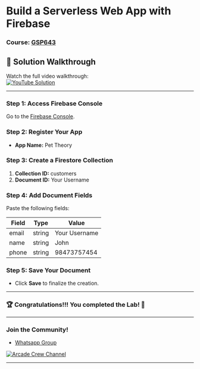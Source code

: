 # Build a Serverless Web App with Firebase

### Course: [GSP643](https://www.cloudskillsboost.google/focuses/8391?parent=catalog)

## 🚀 **Solution Walkthrough**

Watch the full video walkthrough:  
[![YouTube Solution](https://img.shields.io/badge/YouTube-Watch%20Solution-red?style=flat&logo=youtube)](https://www.youtube.com/watch?v=teOVqrkxCkQ)

---

### Step 1: Access Firebase Console
Go to the [Firebase Console](https://console.firebase.google.com/).

### Step 2: Register Your App
- **App Name:** Pet Theory

### Step 3: Create a Firestore Collection
1. **Collection ID:** customers
2. **Document ID:** Your Username

### Step 4: Add Document Fields
Paste the following fields:

| Field |  Type  | Value             |
|-------|--------|-------------------|
| email | string | Your Username      |
| name  | string | John              |
| phone | string | 98473757454       |

### Step 5: Save Your Document
- Click **Save** to finalize the creation.

---

### 🏆 Congratulations!!! You completed the Lab! 🎉

---

### **Join the Community!**

- [Whatsapp Group](https://chat.whatsapp.com/FbVg9NI6Dp4CzfdsYmy0AE)  

[![Arcade Crew Channel](https://img.shields.io/badge/YouTube-Arcade%20Crew-red?style=flat&logo=youtube)](https://www.youtube.com/@Arcade61432)

---
